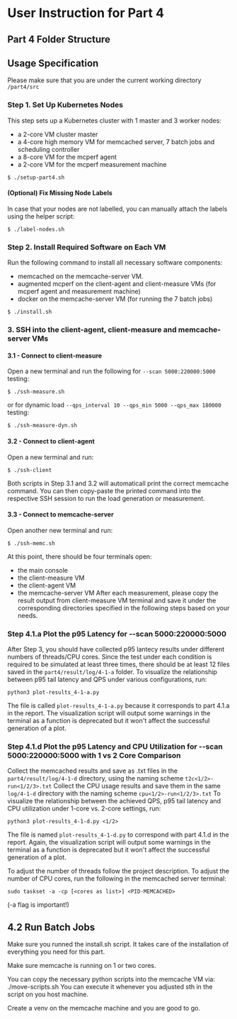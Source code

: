 # User Instruction for Part 4

## Part 4 Folder Structure

## Usage Specification
Please make sure that you are under the current working directory ```/part4/src```

### Step 1. Set Up Kubernetes Nodes
This step sets up a Kubernetes cluster with 1 master and 3 worker nodes:
 - a 2-core VM cluster master
 - a 4-core high memory VM for memcached server, 7 batch jobs and scheduling controller
 - a 8-core VM for the mcperf agent
 - a 2-core VM for the mcperf measurement machine
```
$ ./setup-part4.sh
```
#### (Optional) Fix Missing Node Labels
In case that your nodes are not labelled, you can manually attach the labels using the helper script:
```
$ ./label-nodes.sh
```

### Step 2. Install Required Software on Each VM
Run the following command to install all necessary software components:
 - memcached on the memcache-server VM.
 - augmented mcperf on the client-agent and client-measure VMs (for mcperf agent and measurement machine)
 - docker on the memcache-server VM (for running the 7 batch jobs)
```
$ ./install.sh
```

###  3. SSH into the client-agent, client-measure and memcache-server VMs
#### 3.1 - Connect to client-measure
Open a new terminal and run the following for ```--scan 5000:220000:5000``` testing:
```
$ ./ssh-measure.sh
```
or for dynamic load ```--qps_interval 10 --qps_min 5000 --qps_max 180000``` testing:
```
$ ./ssh-measure-dyn.sh
```
#### 3.2 - Connect to client-agent
Open a new terminal and run:
```
$ ./ssh-client
```
Both scripts in Step 3.1 and 3.2 will automaticall print the correct memcache command. You can then copy-paste the printed command into the respective SSH session to run the load generation or measurement.
#### 3.3 - Connect to memcache-server
Open another new terminal and run:
```
$ ./ssh-memc.sh
```
At this point, there should be four terminals open:
 - the main console
 - the client-measure VM
 - the client-agent VM
 - the memcache-server VM
After each measurement, please copy the result output from client-measure VM terminal and save it under the corresponding directories specified in the following steps based on your needs.

### Step 4.1.a Plot the p95 Latency for --scan 5000:220000:5000
After Step 3, you should have collected p95 lantecy results under different numbers of threads/CPU cores. Since the test under each condition is required to be simulated at least three times, there should be at least 12 files saved in the ```part4/result/log/4-1-a``` folder.
To visualize the relationship between p95 tail latency and QPS under various configurations, run:
```
python3 plot-results_4-1-a.py
```
The file is called `plot-results_4-1-a.py` because it corresponds to part 4.1.a in the report. The visualization script will output some warnings in the terminal as a function is deprecated but it won't affect the successful generation of a plot.

### Step 4.1.d Plot the p95 Latency and CPU Utilization for --scan 5000:220000:5000 with 1 vs 2 Core Comparison
Collect the memcached results and save as .txt files in the ```part4/result/log/4-1-d``` directory, using the naming scheme ```t2c<1/2>-run<1/2/3>.txt```
Collect the CPU usage results and save them in the same ```log/4-1-d``` directory with the naming scheme ```cpu<1/2>-run<1/2/3>.txt```
To visualize the relationship between the achieved QPS, p95 tail latency and CPU utilization under 1-core vs. 2-core settings, run:
```
python3 plot-results_4-1-d.py <1/2>
```
The file is named `plot-results_4-1-d.py` to correspond with part 4.1.d in the report. Again, the visualization script will output some warnings in the terminal as a function is deprecated but it won't affect the successful generation of a plot.

To adjust the number of threads follow the project description.
To adjust the number of CPU cores, run the following in the memcached server terminal:
```
sudo taskset -a -cp [<cores as list>] <PID-MEMCACHED>
```

(-a flag is important!)


## 4.2 Run Batch Jobs 
Make sure you runned the install.sh script.
It takes care of the installation of everything you need for this part.

Make sure memcache is running on 1 or two cores.

You can copy the necessary python scripts into the memcache VM via:
./move-scripts.sh
You can execute it whenever you adjusted sth in the script on you host machine.

Create a venv on the memcache machine and you are good to go.





